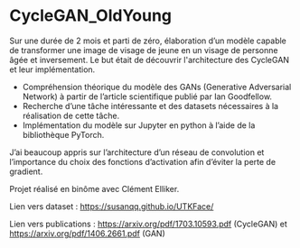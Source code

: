 # CycleGAN_OldYoung

Sur une durée de 2 mois et parti de zéro, élaboration d’un modèle capable de transformer une image de visage de jeune en un visage de personne âgée et inversement. Le but était de découvrir l'architecture des CycleGAN et leur implémentation. <br/>
- Compréhension théorique du modèle des GANs (Generative Adversarial Network) à partir de l’article
scientifique publié par Ian Goodfellow.
- Recherche d’une tâche intéressante et des datasets nécessaires à la réalisation de cette tâche.
- Implémentation du modèle sur Jupyter en python à l’aide de la bibliothèque PyTorch. 

J’ai beaucoup appris sur l’architecture d’un réseau de convolution et l’importance du choix des fonctions d’activation afin d’éviter la perte de gradient.

Projet réalisé en binôme avec Clément Elliker.

Lien vers dataset : https://susanqq.github.io/UTKFace/

Lien vers publications : https://arxiv.org/pdf/1703.10593.pdf (CycleGAN) et https://arxiv.org/pdf/1406.2661.pdf (GAN)
